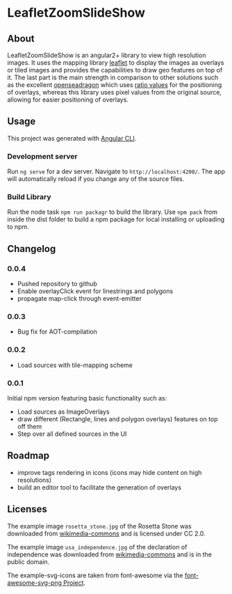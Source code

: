 # LeafletZoomSlideShow

## About

LeafletZoomSlideShow is an angular2+ library to view high resolution images.
It uses the mapping library [leaflet](http://leafletjs.com/) to display the
images as overlays or tiled images and provides the capabilities to draw
geo features on top of it. The last part is the main strength in comparison
to other solutions such as the excellent
[openseadragon](https://github.com/openseadragon/openseadragon) which uses
[ratio values](http://openseadragon.github.io/examples/ui-overlays/) for the positioning of overlays, whereas this library
uses pixel values from the original source, allowing for easier positioning
of overlays.



## Usage

This project was generated with [Angular CLI](https://github.com/angular/angular-cli).

### Development server

Run `ng serve` for a dev server. Navigate to `http://localhost:4200/`. The app will automatically reload if you change any of the source files.

### Build Library

Run the node task `npm run packagr` to build the library. Use `npm pack` from
inside the dist folder to build a npm package for local installing or uploading
to npm.

## Changelog


### 0.0.4

  - Pushed repository to github
  - Enable overlayClick event for linestrings and polygons
  - propagate map-click through event-emitter

### 0.0.3

  - Bug fix for AOT-compilation

### 0.0.2

  - Load sources with tile-mapping scheme  

### 0.0.1

Initial npm version featuring basic functionality such as:

  - Load sources as ImageOverlays
  - draw different (Rectangle, lines and polygon overlays) features on top off them
  - Step over all defined sources in the UI


## Roadmap

  - improve tags rendering in icons (icons may hide content on high
    resolutions)
  - build an editor tool to facilitate the generation of overlays

## Licenses

The example image `rosetta_stone.jpg` of the Rosetta Stone was downloaded from [wikimedia-commons](https://commons.wikimedia.org/wiki/File:Rosetta_Stone_%286488613003%29.jpg)
and is licensed under CC 2.0.

The example image `usa_independence.jpg` of the declaration of independence was downloaded from [wikimedia-commons](https://commons.wikimedia.org/wiki/File:United_States_Declaration_of_Independence.jpg)
and is in the public domain.

The example-svg-icons are taken from font-awesome via the
[font-awesome-svg-png Project](https://github.com/encharm/Font-Awesome-SVG-PNG).
